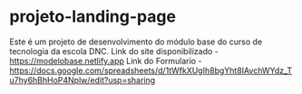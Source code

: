 # projeto-landing-page
Este é um projeto de desenvolvimento do módulo base do curso de tecnologia da escola DNC.
Link do site disponibilizado - https://modelobase.netlify.app
Link do Formulario - https://docs.google.com/spreadsheets/d/1tWfkXUgIh8bgYht8IAvchWYdz_Tu7hy6hBhHoP4Nplw/edit?usp=sharing
